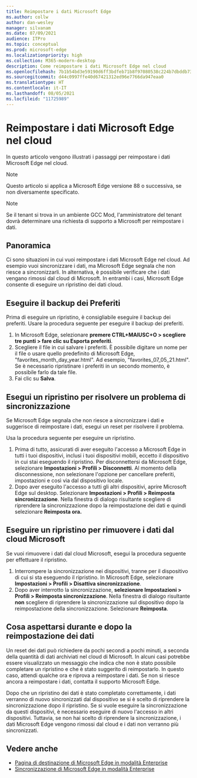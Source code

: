 ```yaml
---
title: Reimpostare i dati Microsoft Edge
ms.author: collw
author: dan-wesley
manager: silvanam
ms.date: 07/09/2021
audience: ITPro
ms.topic: conceptual
ms.prod: microsoft-edge
ms.localizationpriority: high
ms.collection: M365-modern-desktop
description: Come reimpostare i dati Microsoft Edge nel cloud
ms.openlocfilehash: 7b1b54bd3e59190d6ff3bdfeb71b8f97080538c224b7dbddb73b9d11708706ac
ms.sourcegitcommit: d44c0997ffe40d67421312ed96e7766da947eaa0
ms.translationtype: HT
ms.contentlocale: it-IT
ms.lasthandoff: 08/05/2021
ms.locfileid: "11725989"
---
```

# <a name="reset-microsoft-edge-data-in-the-cloud"></a>Reimpostare i dati Microsoft Edge nel cloud

In questo articolo vengono illustrati i passaggi per reimpostare i dati Microsoft Edge nel cloud.

> [!NOTE]
> Questo articolo si applica a Microsoft Edge versione 88 o successiva, se non diversamente specificato.

> [!NOTE]
> Se il tenant si trova in un ambiente GCC Mod, l'amministratore del tenant dovrà determinare una richiesta di supporto a Microsoft per reimpostare i dati.

## <a name="overview"></a>Panoramica

Ci sono situazioni in cui vuoi reimpostare i dati Microsoft Edge nel cloud. Ad esempio vuoi sincronizzare i dati, ma Microsoft Edge segnala che non riesce a sincronizzarli. In alternativa, è possibile verificare che i dati vengano rimossi dal cloud di Microsoft. In entrambi i casi, Microsoft Edge consente di eseguire un ripristino dei dati cloud.

## <a name="back-up-your-favorites"></a>Eseguire il backup dei Preferiti

Prima di eseguire un ripristino, è consigliabile eseguire il backup dei preferiti. Usare la procedura seguente per eseguire il backup dei preferiti.

1. In Microsoft Edge, selezionare **premere CTRL+MAIUSC+O > scegliere tre punti > fare clic su Esporta preferiti**.
2. Scegliere il file in cui salvare i preferiti. È possibile digitare un nome per il file o usare quello predefinito di Microsoft Edge, "favorites_month_day_year.html". Ad esempio, "favorites_07_05_21.html". Se è necessario ripristinare i preferiti in un secondo momento, è possibile farlo da tale file.
3. Fai clic su **Salva**.

## <a name="perform-a-reset-to-fix-a-synchronization-problem"></a>Esegui un ripristino per risolvere un problema di sincronizzazione

Se Microsoft Edge segnala che non riesce a sincronizzare i dati e suggerisce di reimpostare i dati, esegui un reset per risolvere il problema.

Usa la procedura seguente per eseguire un ripristino.

1. Prima di tutto, assicurati di aver eseguito l'accesso a Microsoft Edge in tutti i tuoi dispositivi, inclusi i tuoi dispositivi mobili, eccetto il dispositivo in cui stai eseguendo il ripristino. Per disconnettersi da Microsoft Edge, selezionare **Impostazioni > Profili > Disconnetti**. Al momento della disconnessione, non selezionare l'opzione per cancellare preferiti, impostazioni e così via dal dispositivo locale.
2. Dopo aver eseguito l'accesso a tutti gli altri dispositivi, aprire Microsoft Edge sul desktop. Selezionare **Impostazioni > Profili > Reimposta sincronizzazione**. Nella finestra di dialogo risultante scegliere di riprendere la sincronizzazione dopo la reimpostazione dei dati e quindi selezionare **Reimposta ora.**

## <a name="perform-a-reset-to-remove-your-data-from-microsofts-cloud"></a>Eseguire un ripristino per rimuovere i dati dal cloud Microsoft

Se vuoi rimuovere i dati dal cloud Microsoft, esegui la procedura seguente per effettuare il ripristino.

1. Interrompere la sincronizzazione nei dispositivi, tranne per il dispositivo di cui si sta eseguendo il ripristino.  In Microsoft Edge, selezionare **Impostazioni > Profili > Disattiva sincronizzazione**.  
2. Dopo aver interrotto la sincronizzazione, **selezionare Impostazioni > Profili > Reimposta sincronizzazione**. Nella finestra di dialogo risultante **non** scegliere di riprendere la sincronizzazione sul dispositivo dopo la reimpostazione della sincronizzazione. Selezionare **Reimposta**.

## <a name="what-to-expect-during-and-after-a-data-reset"></a>Cosa aspettarsi durante e dopo la reimpostazione dei dati

Un reset dei dati può richiedere da pochi secondi a pochi minuti, a seconda della quantità di dati archiviati nel cloud di Microsoft. In alcuni casi potrebbe essere visualizzato un messaggio che indica che non è stato possibile completare un ripristino e che è stato suggerito di reimpostarlo. In questo caso, attendi qualche ora e riprova a reimpostare i dati. Se non si riesce ancora a reimpostare i dati, contatta il supporto Microsoft Edge.

Dopo che un ripristino dei dati è stato completato correttamente, i dati verranno di nuovo sincronizzati dal dispositivo se si è scelto di riprendere la sincronizzazione dopo il ripristino. Se si vuole eseguire la sincronizzazione da questi dispositivi, è necessario eseguire di nuovo l'accesso in altri dispositivi. Tuttavia, se non hai scelto di riprendere la sincronizzazione, i dati Microsoft Edge vengono rimossi dal cloud e i dati non verranno più sincronizzati.

## <a name="see-also"></a>Vedere anche

- [Pagina di destinazione di Microsoft Edge in modalità Enterprise](https://aka.ms/EdgeEnterprise)
- [Sincronizzazione di Microsoft Edge in modalità Enterprise](microsoft-edge-enterprise-sync.md)
